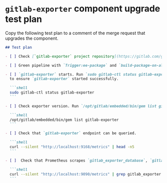 # `gitlab-exporter` component upgrade test plan

Copy the following test plan to a comment of the merge request that upgrades the component.

````markdown
## Test plan

- [ ] Check [`gitlab-exporter` project repository](https://gitlab.com/gitlab-org/ruby/gems/gitlab-exporter) for potential breaking changes.

- [ ] Green pipeline with `Trigger:ee-package` and `build-package-on-all-os`.

- [ ] `gitlab-exporter` starts. Run `sudo gitlab-ctl status gitlab-exporter` and check output
  to ensure `gitlab-exporter` started successfully.

  ```shell
  sudo gitlab-ctl status gitlab-exporter
  ```

- [ ] Check exporter version. Run `/opt/gitlab/embedded/bin/gem list gitlab-exporter`

  ```shell
  /opt/gitlab/embedded/bin/gem list gitlab-exporter
  ```

- [ ] Check that `gitlab-exporter` endpoint can be queried.

  ```shell
  curl --silent "http://localhost:9168/metrics" | head -n5
  ```

- [ ]  Check that Prometheus scrapes `gitlab_exporter_database`, `gitlab_exporter_ruby` and `gitlab_exporter_sidekiq` by poking metrics endpoint.

  ```shell
  curl --silent "http://localhost:9090/metrics" | grep gitlab_exporter
  ``` 
````
